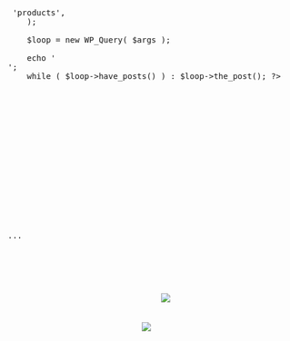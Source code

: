 <pre>
<?php
    $args = array(  
        'post_type' => 'products',
    );

    $loop = new WP_Query( $args ); 
        
    echo '<div  id="owl-carousel" class="owl-carousel owl-theme">';
    while ( $loop->have_posts() ) : $loop->the_post(); ?>
        
        <div class="owlitem ">
            
            <div class="singleitem">
                <h1 class="text-center"><?php echo $title = the_title();?> </h1>

                <p><?php echo substr(get_field('product_short_description'), 0, 60);?>...</p>

                <div class="prd-img">
                            <?php 
                            if( get_field('product_image') ): ?>
                                <img src="<?php the_field('product_image'); ?>" />
                            <?php else: ?>
            
                            <img  src="https://web.idaksh.net/ledmasterme-wp/wp-content/uploads/2022/04/placeholder-2.png" />
                        <?php endif; ?>
                </div>

            </div>
        

        </div>

    <?php 
    endwhile;?>
    </div>


    <?php
    wp_reset_postdata(); 
    ?>


</pre>
